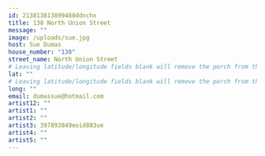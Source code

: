 ```yaml
---
id: 213813813899488ddnchx
title: 138 North Union Street
message: ""
image: /uploads/sue.jpg
host: Sue Dumas
house_number: "138"
street_name: North Union Street
# Leaving latitude/longitude fields blank will remove the porch from the Porchfest map.
lat: ""
# Leaving latitude/longitude fields blank will remove the porch from the Porchfest map.
long: ""
email: dumassue@hotmail.com
artist12: ""
artist1: ""
artist2: ""
artist3: 397893849eoid883ue
artist4: ""
artist5: ""
---
```

